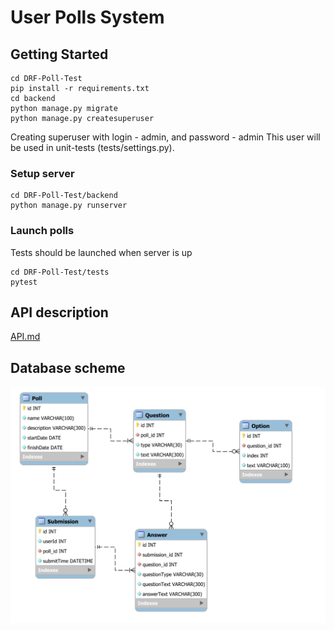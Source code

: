 # User Polls System

## Getting Started

```
cd DRF-Poll-Test
pip install -r requirements.txt
cd backend
python manage.py migrate
python manage.py createsuperuser
```
Creating superuser with login - admin, and password - admin
This user will be used in unit-tests (tests/settings.py).

### Setup server
```
cd DRF-Poll-Test/backend
python manage.py runserver
```

### Launch polls
Tests should be launched when server is up 
```
cd DRF-Poll-Test/tests
pytest
```

## API description

[API.md](API.md)


## Database scheme

![schema](schema.svg)
